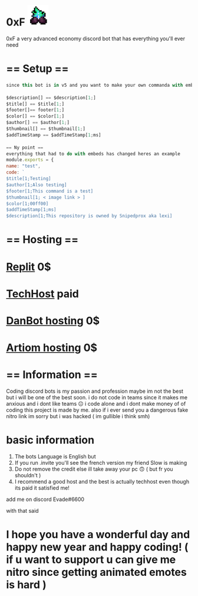# 0xF  ![](https://github.com/Snipedprox/images/blob/main/blueflames.png?raw=true)




0xF a very advanced economy discord bot that has everything you'll ever need




# == Setup == 
```js
since this bot is in v5 and you want to make your own commanda with embeds here are the changes 

$description[] == $description[1;]
$title[] == $title[1;]
$footer[]== footer[1;]
$color[] == $color[1;]
$author[] == $author[1;]
$thumbnail[] == $thumbnail[1;]
$addTimeStamp == $addTimeStamp[1;ms]

== Ny point ==
everything that had to do with embeds has changed heres an example
module.exports = {
name: "test",
code: `
$title[1;Testing]
$author[1;Also testing]
$footer[1;This command is a test]
$thumbnail[1; < image link > ]
$color[1;00ff00]
$addTimeStamp[1;ms]
$description[1;This repository is owned by Snipedprox aka lexi]
```

# == Hosting == 

# [Replit](https;//replit.com) 0$


# [TechHost](https://dash.techost.live/servers) paid


# [DanBot hosting](https://panel.danbot.host/) 0$


# [Artiom hosting](https://panel.artiomshosting.xyz/) 0$


# == Information == 

Coding discord bots is my passion and profession maybe im not the best but i will be one of the best soon. i do not code in teams since it makes me anxious and i dont like teams 😐
i code alone and i dont make money of of coding
this project is made by me. also if i ever send you a dangerous fake nitro link im sorry but i was hacked ( im gullible i think smh) 

# basic information

1. The bots Language is English but
2. If you run .invite you'll see the french version my friend Slow is making
3. Do not remove the credit else ill take away your pc 🙃 ( but fr you shouldn't )
4. I recommend a good host and the best is actually techhost even though its paid it satisfied me!


 add me on discord  Evade#6600
 
 with that said
 # I hope you have a wonderful day and happy new year and happy coding! ( if u want to support u can give me nitro since getting animated emotes is hard )
